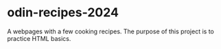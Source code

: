 # odin-recipes-2024
A webpages with a few cooking recipes. The purpose of this project is to practice HTML basics.